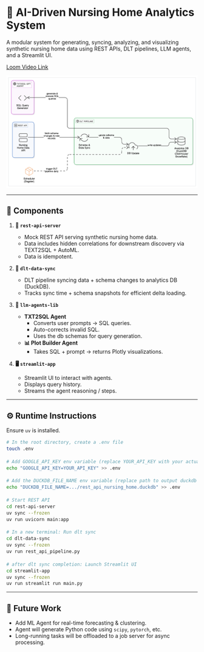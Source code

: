 # 🧠 AI-Driven Nursing Home Analytics System

A modular system for generating, syncing, analyzing, and visualizing synthetic nursing home data using REST APIs, DLT pipelines, LLM agents, and a Streamlit UI.

[Loom Video Link](https://www.loom.com/share/6c50ad0d167f41e3a2ee574ed2ae9619?sid=953ffa8f-29f0-4dab-9d9c-bf25e106dec8)

![System Architecture](assets/architecture-diagram.png)

---

## 🧩 Components

1. **📡 `rest-api-server`**  
   - Mock REST API serving synthetic nursing home data.  
   - Data includes hidden correlations for downstream discovery via TEXT2SQL + AutoML.
   - Data is idempotent.

2. **🔄 `dlt-data-sync`**  
   - DLT pipeline syncing data + schema changes to analytics DB (DuckDB).  
   - Tracks sync time + schema snapshots for efficient delta loading. 

3. **🧠 `llm-agents-lib`**  
   - **TXT2SQL Agent**  
     - Converts user prompts → SQL queries.  
     - Auto-corrects invalid SQL. 
     - Uses the db schemas for query generation.  
   - **📊 Plot Builder Agent**  
     - Takes SQL + prompt → returns Plotly visualizations.

4. **🖥️ `streamlit-app`**  
   - Streamlit UI to interact with agents.  
   - Displays query history.
   - Streams the agent reasoning / steps.

---

## ⚙️ Runtime Instructions

Ensure `uv` is installed.


```bash
# In the root directory, create a .env file
touch .env

# Add GOOGLE_API_KEY env variable (replace YOUR_API_KEY with your actual key)
echo "GOOGLE_API_KEY=YOUR_API_KEY" >> .env

# Add the DUCKDB_FILE_NAME env variable (replace path to output duckdb file of dlt pipeline_name)
echo "DUCKDB_FILE_NAME=.../rest_api_nursing_home.duckdb" >> .env

# Start REST API
cd rest-api-server
uv sync --frozen
uv run uvicorn main:app

# In a new terminal: Run dlt sync
cd dlt-data-sync
uv sync --frozen
uv run rest_api_pipeline.py

# after dlt sync completion: Launch Streamlit UI
cd streamlit-app
uv sync --frozen
uv run streamlit run main.py
```

---

## 🔮 Future Work

- Add ML Agent for real-time forecasting & clustering.  
- Agent will generate Python code using `scipy`, `pytorch`, etc.  
- Long-running tasks will be offloaded to a job server for async processing.
